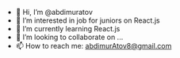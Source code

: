 - 👋 Hi, I’m @abdimuratov
- 👀 I’m interested in job for juniors on React.js
- 🌱 I’m currently learning React.js
- 💞️ I’m looking to collaborate on ...
- 📫 How to reach me: abdimurAtov8@gmail.com

<!---
abdimuratov/abdimuratov is a ✨ special ✨ repository because its `README.md` (this file) appears on your GitHub profile.
You can click the Preview link to take a look at your changes.
--->
